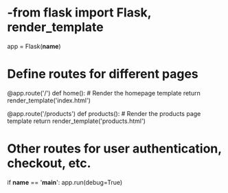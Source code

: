 # -from flask import Flask, render_template

app = Flask(__name__)

# Define routes for different pages
@app.route('/')
def home():
    # Render the homepage template
    return render_template('index.html')

@app.route('/products')
def products():
    # Render the products page template
    return render_template('products.html')

# Other routes for user authentication, checkout, etc.

if __name__ == '__main__':
    app.run(debug=True)
